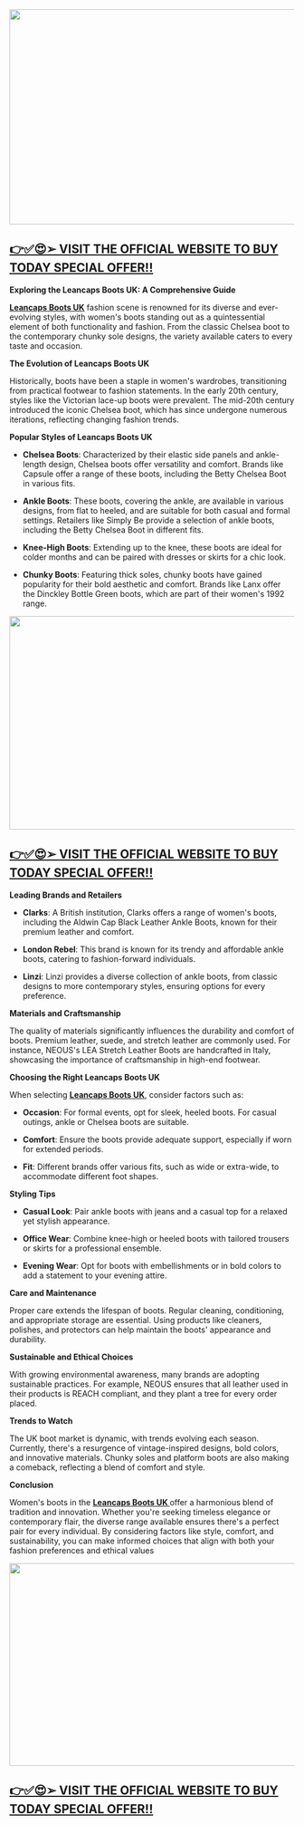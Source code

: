 <div class="separator"><a href="https://trendgadgetz.shop/leancaps-uk-buy" target="_blank" rel="nofollow"><img src="https://blogger.googleusercontent.com/img/b/R29vZ2xl/AVvXsEjjWj8u01LrdLqchBXo7gxZ_D8umhIbehnZQrQMwkxYDly5oYvLXGFdLra-dCjQKSRbk8m_3i3an7_YvRYpfJwBR6qpx3I4GstGDysf97GMJ7_jx8CyzXTOT-o17pvR5DejVuCA2gfntrb1nbzRUCotKFddIC9BDq6Bd55isk2_OiVKojPnd0jSssy1VSk/w558-h380/LeanCaps-2501718.png" alt="" width="558" height="380" border="0" data-original-height="408" data-original-width="600" /></a></div>
<h2><span style="text-decoration: underline;">👉✅😍<a href="https://trendgadgetz.shop/leancaps-uk-buy">➢&nbsp;<strong>VISIT THE OFFICIAL WEBSITE TO BUY TODAY SPECIAL OFFER!!</strong></a></span></h2>
<p><strong>Exploring the Leancaps Boots UK: A Comprehensive Guide</strong></p>
<p><strong><u><a href="https://www.facebook.com/LeancapsBootsUK/" target="_blank" rel="nofollow">Leancaps Boots UK</a></u></strong>&nbsp;fashion scene is renowned for its diverse and ever-evolving styles, with women's boots standing out as a quintessential element of both functionality and fashion. From the classic Chelsea boot to the contemporary chunky sole designs, the variety available caters to every taste and occasion.</p>
<p><strong>The Evolution of&nbsp;</strong><strong>Leancaps Boots UK</strong></p>
<p>Historically, boots have been a staple in women's wardrobes, transitioning from practical footwear to fashion statements. In the early 20th century, styles like the Victorian lace-up boots were prevalent. The mid-20th century introduced the iconic Chelsea boot, which has since undergone numerous iterations, reflecting changing fashion trends.</p>
<p><strong>Popular Styles of&nbsp;</strong><strong>Leancaps Boots UK</strong></p>
<ul>
<li>
<p><strong>Chelsea Boots</strong>: Characterized by their elastic side panels and ankle-length design, Chelsea boots offer versatility and comfort. Brands like Capsule offer a range of these boots, including the Betty Chelsea Boot in various fits.</p>
</li>
<li>
<p><strong>Ankle Boots</strong>: These boots, covering the ankle, are available in various designs, from flat to heeled, and are suitable for both casual and formal settings. Retailers like Simply Be provide a selection of ankle boots, including the Betty Chelsea Boot in different fits.</p>
</li>
<li>
<div class="relative inline-flex items-center"><strong>Knee-High Boots</strong>: Extending up to the knee, these boots are ideal for colder months and can be paired with dresses or skirts for a chic look.</div>
</li>
<li>
<p><strong>Chunky Boots</strong>: Featuring thick soles, chunky boots have gained popularity for their bold aesthetic and comfort. Brands like Lanx offer the Dinckley Bottle Green boots, which are part of their women's 1992 range.</p>
</li>
</ul>
<div class="separator"><a href="https://trendgadgetz.shop/leancaps-uk-buy" target="_blank" rel="nofollow"><img src="https://blogger.googleusercontent.com/img/b/R29vZ2xl/AVvXsEi4_tfni1FVcf0_rprHOJAloSKufRZS0g7GJlw0YS6Rs72bZWgepQ4z7G1CMy9unVhE33MsY_MQUSd2Lt7O4CMTSEw1_4H8j9kJT4vwU0r8n3O8dSqSt0bWLbkmWhJnXJcxgLDkyKZhGZ-71aebk7lKR-yk3Sv_MwoYXrTPg3qUqkbPUDaYHWxMVp9kQwM/w576-h377/lean-caps-1024x672.png" alt="" width="576" height="377" border="0" data-original-height="672" data-original-width="1024" /></a></div>
<h2><span style="text-decoration: underline;">👉✅😍<a href="https://trendgadgetz.shop/leancaps-uk-buy">➢&nbsp;<strong>VISIT THE OFFICIAL WEBSITE TO BUY TODAY SPECIAL OFFER!!</strong></a></span></h2>
<p><strong>Leading Brands and Retailers</strong></p>
<ul>
<li>
<p><strong>Clarks</strong>: A British institution, Clarks offers a range of women's boots, including the Aldwin Cap Black Leather Ankle Boots, known for their premium leather and comfort.</p>
</li>
<li>
<p><strong>London Rebel</strong>: This brand is known for its trendy and affordable ankle boots, catering to fashion-forward individuals.</p>
</li>
<li>
<p><strong>Linzi</strong>: Linzi provides a diverse collection of ankle boots, from classic designs to more contemporary styles, ensuring options for every preference.</p>
</li>
</ul>
<p><strong>Materials and Craftsmanship</strong></p>
<p>The quality of materials significantly influences the durability and comfort of boots. Premium leather, suede, and stretch leather are commonly used. For instance, NEOUS's LEA Stretch Leather Boots are handcrafted in Italy, showcasing the importance of craftsmanship in high-end footwear.</p>
<p><strong>Choosing the Right&nbsp;</strong><strong>Leancaps Boots UK</strong></p>
<p>When selecting&nbsp;<strong><u><a href="https://www.facebook.com/LeancapsBootsUK/" target="_blank" rel="nofollow">Leancaps Boots UK</a></u></strong>, consider factors such as:</p>
<ul>
<li>
<p><strong>Occasion</strong>: For formal events, opt for sleek, heeled boots. For casual outings, ankle or Chelsea boots are suitable.</p>
</li>
<li>
<p><strong>Comfort</strong>: Ensure the boots provide adequate support, especially if worn for extended periods.</p>
</li>
<li>
<p><strong>Fit</strong>: Different brands offer various fits, such as wide or extra-wide, to accommodate different foot shapes.</p>
</li>
</ul>
<p><strong>Styling Tips</strong></p>
<ul>
<li>
<p><strong>Casual Look</strong>: Pair ankle boots with jeans and a casual top for a relaxed yet stylish appearance.</p>
</li>
<li>
<p><strong>Office Wear</strong>: Combine knee-high or heeled boots with tailored trousers or skirts for a professional ensemble.</p>
</li>
<li>
<p><strong>Evening Wear</strong>: Opt for boots with embellishments or in bold colors to add a statement to your evening attire.</p>
</li>
</ul>
<p><strong>Care and Maintenance</strong></p>
<p>Proper care extends the lifespan of boots. Regular cleaning, conditioning, and appropriate storage are essential. Using products like cleaners, polishes, and protectors can help maintain the boots' appearance and durability.</p>
<p><strong>Sustainable and Ethical Choices</strong></p>
<p>With growing environmental awareness, many brands are adopting sustainable practices. For example, NEOUS ensures that all leather used in their products is REACH compliant, and they plant a tree for every order placed.</p>
<p><strong>Trends to Watch</strong></p>
<p>The UK boot market is dynamic, with trends evolving each season. Currently, there's a resurgence of vintage-inspired designs, bold colors, and innovative materials. Chunky soles and platform boots are also making a comeback, reflecting a blend of comfort and style.</p>
<p><strong>Conclusion</strong></p>
<p>Women's boots in the&nbsp;<strong><u><a href="https://www.facebook.com/LeancapsBootsUK/" target="_blank" rel="nofollow">Leancaps Boots UK</a>&nbsp;</u></strong>offer a harmonious blend of tradition and innovation. Whether you're seeking timeless elegance or contemporary flair, the diverse range available ensures there's a perfect pair for every individual. By considering factors like style, comfort, and sustainability, you can make informed choices that align with both your fashion preferences and ethical values</p>
<div class="separator"><a href="https://trendgadgetz.shop/leancaps-uk-buy" target="_blank" rel="nofollow"><img src="https://blogger.googleusercontent.com/img/b/R29vZ2xl/AVvXsEjVPF_XZjjGTOH6ymFXh4xSkGwg9Y7T4XwBkQIF0m2KOeXB-B_Y76LaSCAFRJFm76H8f69OPpZi0K7jer7u_eSDAkYNGpdSBYq3jmIlPF6aIw6Zs2AWsACha9e1fLq0P2jQ0c5tDatF5ps7oRS3Vk7VyEV1XeFihSLjT0aY79ecREuSE8NdKDyvgpWDgPw/w546-h358/lean-caps-1024x672.png" alt="" width="546" height="358" border="0" data-original-height="672" data-original-width="1024" /></a></div>
<div class="absolute h-[60px]">
<h2><span style="text-decoration: underline;">👉✅😍<a href="https://trendgadgetz.shop/leancaps-uk-buy">➢&nbsp;<strong>VISIT THE OFFICIAL WEBSITE TO BUY TODAY SPECIAL OFFER!!</strong></a></span></h2>
<p>&nbsp;</p>
</div>
